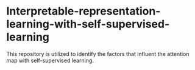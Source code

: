 # Interpretable-representation-learning-with-self-supervised-learning
This repository is utilized to identify the factors that influent the attention map with self-supervised learning.
